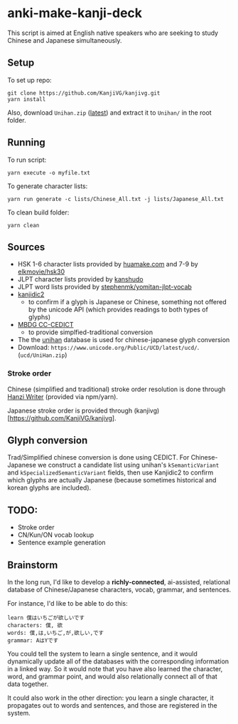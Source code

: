 # anki-make-kanji-deck

This script is aimed at English native speakers who are seeking to study Chinese and Japanese simultaneously.

## Setup

To set up repo:
```
git clone https://github.com/KanjiVG/kanjivg.git
yarn install
```

Also, download `Unihan.zip` ([latest](https://www.unicode.org/Public/UCD/latest/ucd/)) and extract it to `Unihan/` in the root folder.

## Running
To run script:
```
yarn execute -o myfile.txt
```

To generate character lists:
```
yarn run generate -c lists/Chinese_All.txt -j lists/Japanese_All.txt
```

To clean build folder:
```
yarn clean
```

## Sources
* HSK 1-6 character lists provided by [huamake.com](https://huamake.com/1to6Lists.htm) and 7-9 by [elkmovie/hsk30](https://github.com/elkmovie/hsk30/blob/main/charlist.txt)
* JLPT character lists provided by [kanshudo](https://www.kanshudo.com/collections/jlpt_kanji)
* JLPT word lists provided by [stephenmk/yomitan-jlpt-vocab](https://github.com/stephenmk/yomitan-jlpt-vocab/tree/main)
* [kanjidic2](https://www.edrdg.org/kanjidic/kanjd2index_legacy.html)
  * to confirm if a glyph is Japanese or Chinese, something not offered by the unicode API (which provides readings to both types of glyphs)
* [MBDG CC-CEDICT](https://www.mdbg.net/chinese/dictionary?page=cedict)
  * to provide simplfied-traditional conversion
* The the [unihan](https://www.unicode.org/charts/unihan.html) database is used for chinese-japanese glyph conversion
* Download: `https://www.unicode.org/Public/UCD/latest/ucd/`. (`ucd/UniHan.zip`)


### Stroke order
Chinese (simplified and traditional) stroke order resolution is done through [Hanzi Writer](https://hanziwriter.org/) (provided via npm/yarn).

Japanese stroke order is provided through (kanjivg)[https://github.com/KanjiVG/kanjivg].

## Glyph conversion

Trad/Simplified chinese conversion is done using CEDICT. For Chinese-Japanese we construct a candidate list using unihan's `kSemanticVariant` and `kSpecializedSemanticVariant` fields, then use Kanjidic2 to confirm which glyphs are actually Japanese (because sometimes historical and korean glyphs are included).





## TODO:
* Stroke order
* CN/Kun/ON vocab lookup
* Sentence example generation


## Brainstorm
In the long run, I'd like to develop a **richly-connected**, ai-assisted, relational database of Chinese/Japanese characters, vocab, grammar, and sentences.

For instance, I'd like to be able to do this:
```
learn 僕はいちごが欲しいです
characters: 僕, 欲
words: 僕,は,いちご,が,欲しい,です
grammar: AはYです
```
You could tell the system to learn a single sentence, and it would dynamically update all of the databases with the corresponding information in a linked way. So it would note that you have also learned the character, word, and grammar point, and would also relationally connect all of that data together.

It could also work in the other direction: you learn a single character, it propagates out to words and sentences, and those are registered in the system.